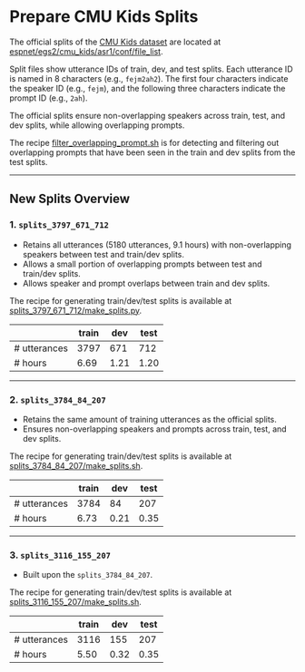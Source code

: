 # Prepare CMU Kids Splits
  
The official splits of the [CMU Kids dataset](https://catalog.ldc.upenn.edu/LDC97S63) are located at [espnet/egs2/cmu_kids/asr1/conf/file_list](https://github.com/espnet/espnet/tree/master/egs2/cmu_kids/asr1/conf/file_list).

Split files show utterance IDs of train, dev, and test splits. Each utterance ID is named in 8 characters (e.g., `fejm2ah2`). The first four characters indicate the speaker ID (e.g., `fejm`), and the following three characters indicate the prompt ID (e.g., `2ah`).

The official splits ensure non-overlapping speakers across train, test, and dev splits, while allowing overlapping prompts.

The recipe [filter_overlapping_prompt.sh](https://github.com/wangpuup/prep_cmu_kids/blob/main/filter_overlapping_prompt.sh) is for detecting and filtering out overlapping prompts that have been seen in the train and dev splits from the test splits.

---

## New Splits Overview

### 1. `splits_3797_671_712`

- Retains all utterances (5180 utterances, 9.1 hours) with non-overlapping speakers between test and train/dev splits.
- Allows a small portion of overlapping prompts between test and train/dev splits.
- Allows speaker and prompt overlaps between train and dev splits.

The recipe for generating train/dev/test splits is available at [splits_3797_671_712/make_splits.py](https://github.com/wangpuup/prep_cmu_kids/blob/main/splits_3797_671_712/make_splits.py).

|           | train | dev | test |
|-----------|-------|-----|------|
| # utterances | 3797  | 671 | 712  |
| # hours      | 6.69  | 1.21| 1.20  |

---

### 2. `splits_3784_84_207`

- Retains the same amount of training utterances as the official splits.
- Ensures non-overlapping speakers and prompts across train, test, and dev splits.

The recipe for generating train/dev/test splits is available at [splits_3784_84_207/make_splits.sh](https://github.com/wangpuup/prep_cmu_kids/blob/main/splits_3784_84_207/make_splits.sh).

|           | train | dev | test |
|-----------|-------|-----|------|
| # utterances | 3784  | 84  | 207  |
| # hours      | 6.73  | 0.21| 0.35 |

---

### 3. `splits_3116_155_207`

- Built upon the `splits_3784_84_207`.

The recipe for generating train/dev/test splits is available at [splits_3116_155_207/make_splits.sh](https://github.com/wangpuup/prep_cmu_kids/blob/main/splits_3116_155_207/make_splits.sh).

|           | train | dev | test |
|-----------|-------|-----|------|
| # utterances | 3116  | 155 | 207  |
| # hours      | 5.50   | 0.32| 0.35 |

